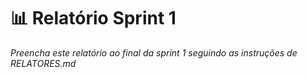 # 📊 Relatório Sprint 1

_Preencha este relatório ao final da sprint 1 seguindo as instruções de RELATORES.md_

